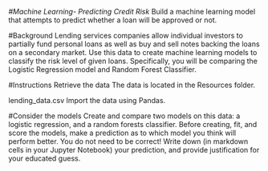*#Machine Learning- Predicting Credit Risk*
Build a machine learning model that attempts to predict whether a loan will be approved or not.

#Background
Lending services companies allow individual investors to partially fund personal loans as well as buy and sell notes backing the loans on a secondary market.
Use this data to create machine learning models to classify the risk level of given loans. Specifically, you will be comparing the Logistic Regression model and Random Forest Classifier.

#Instructions
Retrieve the data
The data is located in the Resources folder.

lending_data.csv
Import the data using Pandas.

#Consider the models
Create and compare two models on this data: a logistic regression, and a random forests classifier. Before creating, fit, and score the models, make a prediction as to which model you think will perform better. You do not need to be correct! Write down (in markdown cells in your Jupyter Notebook) your prediction, and provide justification for your educated guess.

